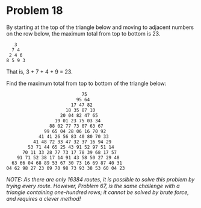 # Problem 18
By starting at the top of the triangle below and moving to adjacent numbers on the row below, 
the maximum total from top to bottom is 23.

       3
      7 4
     2 4 6
    8 5 9 3
That is, 3 + 7 + 4 + 9 = 23.

Find the maximum total from top to bottom of the triangle below:

                                75
                              95 64
                            17 47 82
                          18 35 87 10
                        20 04 82 47 65
                      19 01 23 75 03 34
                    88 02 77 73 07 63 67
                  99 65 04 28 06 16 70 92
                41 41 26 56 83 40 80 70 33
              41 48 72 33 47 32 37 16 94 29
            53 71 44 65 25 43 91 52 97 51 14
          70 11 33 28 77 73 17 78 39 68 17 57
        91 71 52 38 17 14 91 43 58 50 27 29 48
      63 66 04 68 89 53 67 30 73 16 69 87 40 31
    04 62 98 27 23 09 70 98 73 93 38 53 60 04 23
*NOTE: As there are only 16384 routes, 
it is possible to solve this problem by trying every route. 
However, Problem 67, is the same challenge with a triangle containing one-hundred rows; 
it cannot be solved by brute force, and requires a clever method!*